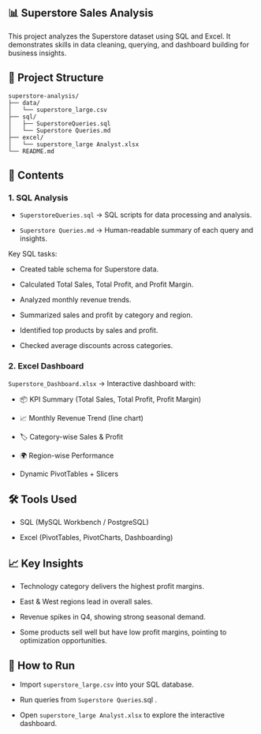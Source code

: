## 📊 Superstore Sales Analysis

This project analyzes the Superstore dataset using SQL and Excel.
It demonstrates skills in data cleaning, querying, and dashboard building for business insights.

## 📂 Project Structure
```
superstore-analysis/
├── data/
│   └── superstore_large.csv
├── sql/
│   ├── SuperstoreQueries.sql
│   └── Superstore Queries.md
├── excel/
│   └── superstore_large Analyst.xlsx
└── README.md
```

## 🔹 Contents
### 1. SQL Analysis

- ```SuperstoreQueries.sql```
 → SQL scripts for data processing and analysis.

- ```Superstore Queries.md```
 → Human-readable summary of each query and insights.

Key SQL tasks:

- Created table schema for Superstore data.

- Calculated Total Sales, Total Profit, and Profit Margin.

- Analyzed monthly revenue trends.

- Summarized sales and profit by category and region.

- Identified top products by sales and profit.

- Checked average discounts across categories.

### 2. Excel Dashboard

```Superstore_Dashboard.xlsx```
 → Interactive dashboard with:

- 📦 KPI Summary (Total Sales, Total Profit, Profit Margin)

- 📈 Monthly Revenue Trend (line chart)

- 🏷️ Category-wise Sales & Profit

- 🌍 Region-wise Performance

- Dynamic PivotTables + Slicers

## 🛠️ Tools Used

- SQL (MySQL Workbench / PostgreSQL)

- Excel (PivotTables, PivotCharts, Dashboarding)

## 📈 Key Insights

- Technology category delivers the highest profit margins.

- East & West regions lead in overall sales.

- Revenue spikes in Q4, showing strong seasonal demand.

- Some products sell well but have low profit margins, pointing to optimization opportunities.

## 🚀 How to Run

- Import ```superstore_large.csv``` into your SQL database.

- Run queries from ```Superstore Queries```.sql
.

- Open ```superstore_large Analyst.xlsx```
 to explore the interactive dashboard.
